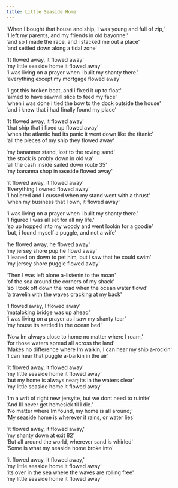 ```yaml
---
title: Little Seaside Home
---
```


'When I bought that house and ship, I was young and full of zip,'  
'I left my parents, and my friends in old bayonne.'  
'and so I made the race, and i stacked me out a place'  
'and settled down along a tidal zone'  

'It flowed away, it flowed away'  
'my little seaside home it flowed away'  
'i was living on a prayer when i built my shanty there.'  
'everything except my mortgage flowed away'  

'i got this broken boat, and i fixed it up to float'  
'aimed to have sawmill slice to feed my face'  
'when i was done i tied the bow to the dock outside the house'  
'and i knew that i had finally found my place'  

'It flowed away, it flowed away'  
'that ship that i fixed up flowed away'  
'when the atlantic had its panic it went down like the titanic'  
'all the pieces of my ship they flowed away'  

'my bananner stand, lost to the roving sand'  
'the stock is probly down in old v.a'  
'all the cash inside sailed down route 35'  
'my bananna shop in seaside flowed away'  

'it flowed away, it flowed away'  
'Everything I owned flowed away'  
'I hollered and I cussed when my stand went with a thrust'  
'when my business that I own, it flowed away'  

'i was living on a prayer when i built my shanty there.'  
'I figured I was all set for all my life.'  
'so up hopped into my woody and went lookin for a goodie'  
'but, i found myself a puggle, and not a wife'  

'he flowed away, he flowed away'  
'my jersey shore pup he flowd away'  
'i leaned on down to pet him, but i saw that he could swim'  
'my jersey shore puggle flowed away'  

'Then I was left alone a-listenin to the moan'  
'of the sea around the corners of my shack'  
'so I took off down the road when the ocean water flowd'  
'a travelin with the waves cracking at my back'  

'I flowed away, I flowed away'  
'mataloking bridge was up ahead'  
'i was living on a prayer as I saw my shanty tear'  
'my house its settled in the ocean bed'  

'Now Im always close to home no matter where I roam,'  
'for those waters spread all across the land'  
'Makes no difference where Im walkin, I can hear my ship a-rockin'  
'I can hear that puggle a-barkin in the air'  

'it flowed away,  it flowed away'  
'my little seaside home it flowed away'  
'but my home is always near; its in the waters clear'  
'my little seaside home it flowed away'  

'Im a writ of right new jersyite, but we dont need to ruinite'   
'And Ill never get homesick til I die.'  
'No matter where Im found, my home is all around;'  
'My seaside home is wherever it rains, or water lies'  

'it flowed away, it flowed away,'  
'my shanty down at exit 82'  
'But all around the world, wherever sand is whirled'  
'Some is what my seaside home broke into'  

'it flowed away, it flowed away,'  
'my little seaside home it flowed away'  
'its over in the sea where the waves are rolling free'  
'my little seaside home it flowed away'  
